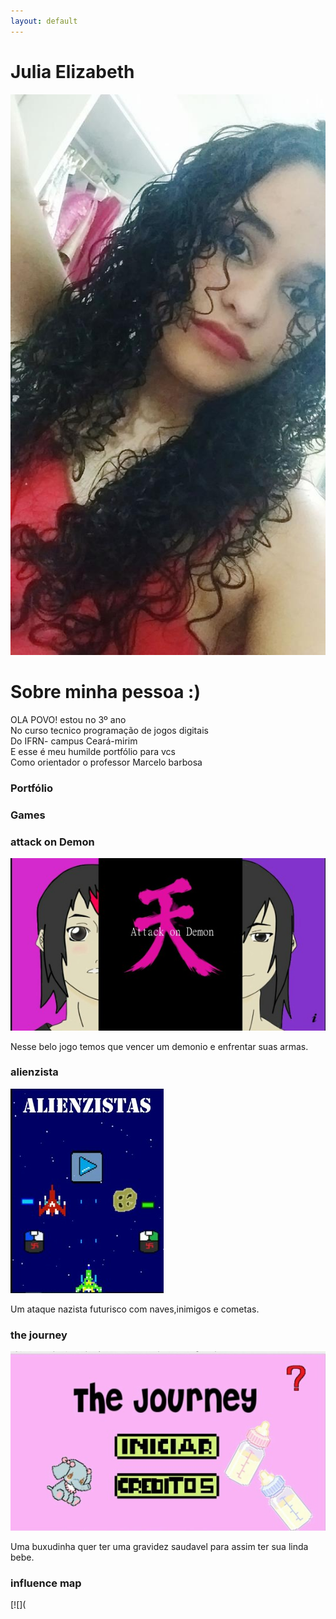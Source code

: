 ```yaml
---
layout: default
---
```


# Julia Elizabeth 

![](foto.jpg)

# Sobre minha pessoa :)
OLA POVO! estou no 3º ano    
No curso tecnico programação de jogos digitais    
Do IFRN- campus Ceará-mirim   
E esse é meu humilde portfólio para vcs    
Como orientador o professor Marcelo barbosa    
### Portfólio
### Games

### attack on Demon

[![](attck.jpeg)](https://samiakarima.github.io/AttackonDemon/)

Nesse belo jogo temos que vencer um demonio e enfrentar suas armas.

### alienzista 

[![](alien.jpeg)](https://joaothiago06.github.io/Alienzistas/)

Um ataque nazista futurisco com naves,inimigos e cometas.

### the journey

[![](bux.jpeg)](https://amanda13.github.io/TheJourney/)

Uma buxudinha quer ter uma gravidez saudavel para assim ter sua linda bebe.

### influence map

[![](


